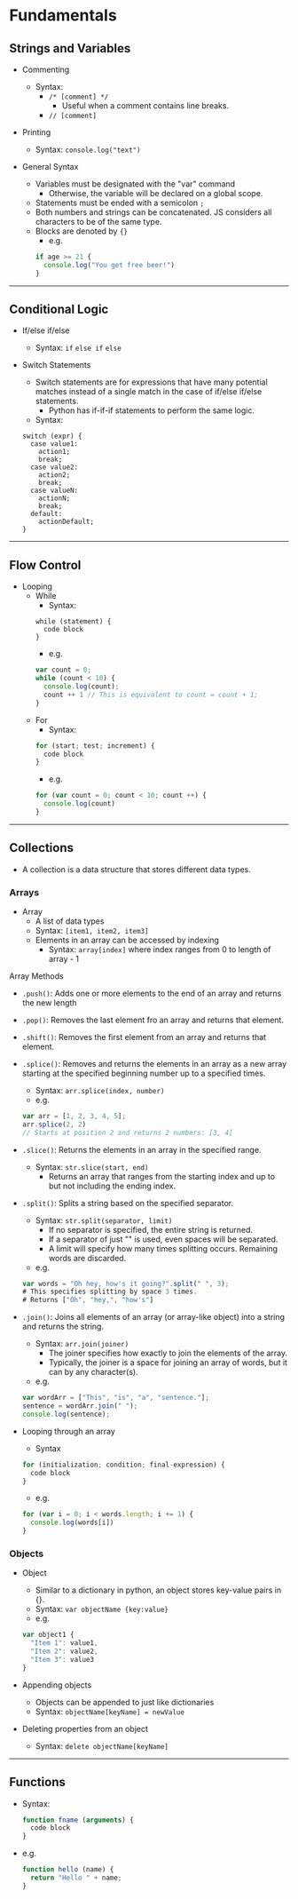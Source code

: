 # Fundamentals

## Strings and Variables

- Commenting
  - Syntax:
    - ```/* [comment] */```
      - Useful when a comment contains line breaks.
    - ```// [comment]```
    
- Printing
  - Syntax: ```console.log("text")```
    
- General Syntax
  - Variables must be designated with the "var" command
    - Otherwise, the variable will be declared on a global scope.
  - Statements must be ended with a semicolon ```;```
  - Both numbers and strings can be concatenated.  JS considers all characters to be of the same type.
  - Blocks are denoted by ```{}```
    - e.g.
    ```javascript
    if age >= 21 {
      console.log("You get free beer!")
    }
    ```

---

## Conditional Logic

- If/else if/else
  - Syntax: ```if``` ```else if``` ```else```

- Switch Statements
  - Switch statements are for expressions that have many potential matches instead of a single match in the case of if/else if/else statements.
    - Python has if-if-if statements to perform the same logic.
  - Syntax: 
  ```
  switch (expr) {
    case value1:
      action1;
      break;
    case value2:
      action2;
      break;
    case valueN:
      actionN;
      break;
    default:
      actionDefault;
  }

---

## Flow Control

- Looping
  - While
    - Syntax:
    ```javasript
    while (statement) {
      code block
    }
    ```
    - e.g.
    ```javascript
    var count = 0;
    while (count < 10) {
      console.log(count);
      count ++ 1 // This is equivalent to count = count + 1;
    }
    ```
  - For
    - Syntax:
    ```javascript
    for (start; test; increment) {
      code block
    }
    ```
    - e.g.
    ```javascript
    for (var count = 0; count < 10; count ++) {
      console.log(count)
    }
    ```
---

## Collections

- A collection is a data structure that stores different data types.

### Arrays

- Array
  - A list of data types
  - Syntax: ```[item1, item2, item3]```
  - Elements in an array can be accessed by indexing
    - Syntax: ```array[index]``` where index ranges from 0 to length of array - 1

Array Methods
  - ```.push()```: Adds one or more elements to the end of an array and returns the new length
  - ```.pop()```: Removes the last element fro an array and returns that element.
  - ```.shift()```: Removes the first element from an array and returns that element.
  - ```.splice()```: Removes and returns the elements in an array as a new array starting at the specified beginning number up to a specified times.
    - Syntax: ```arr.splice(index, number)```
    - e.g.
    ```javascript
    var arr = [1, 2, 3, 4, 5];
    arr.splice(2, 2)
    // Starts at position 2 and returns 2 numbers: [3, 4]
    ```
  - ```.slice()```: Returns the elements in an array in the specified range.
    - Syntax: ```str.slice(start, end)```
      - Returns an array that ranges from the starting index and up to but not including the ending index.
  - ```.split()```: Splits a string based on the specified separator.
    - Syntax: ```str.split(separator, limit)```
      - If no separator is specified, the entire string is returned.
      - If a separator of just "" is used, even spaces will be separated.
      - A limit will specify how many times splitting occurs.  Remaining words are discarded.
    - e.g.
    ```javascript
    var words = "Oh hey, how's it going?".split(" ", 3);
    # This specifies splitting by space 3 times.
    # Returns ["Oh", "hey,", "how's"]
    ```
  - ```.join()```: Joins all elements of an array (or array-like object) into a string and returns the string.
    - Syntax: ```arr.join(joiner)```
      - The joiner specifies how exactly to join the elements of the array.
      - Typically, the joiner is a space for joining an array of words, but it can by any character(s).
    - e.g.
    ```javascript
    var wordArr = ["This", "is", "a", "sentence."];
    sentence = wordArr.join(" ");
    console.log(sentence);
    ```
      
- Looping through an array
  - Syntax
  ```javascript
  for (initialization; condition; final-expression) {
    code block
  }
  ```
  - e.g.
  ```javascript
  for (var i = 0; i < words.length; i += 1) {
    console.log(words[i])
  }
  ```
  
### Objects

- Object
  - Similar to a dictionary in python, an object stores key-value pairs in {}.
  - Syntax: ```var objectName {key:value}```
  - e.g.
  ```javascript
  var object1 {
    "Item 1": value1,
    "Item 2": value2,
    "Item 3": value3
  }
  ```

- Appending objects
  - Objects can be appended to just like dictionaries
  - Syntax: ```objectName[keyName] = newValue```

- Deleting properties from an object
  - Syntax: ```delete objectName[keyName]```

---

## Functions

- Syntax:
  ```javascript
  function fname (arguments) {
    code block
  }
  ```

- e.g.
  ```javascript
  function hello (name) {
    return "Hello " + name;
  }
  ```
